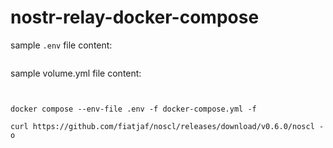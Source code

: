 # nostr-relay-docker-compose

sample `.env` file content:
```

```

sample volume.yml file content:
```

```



```

docker compose --env-file .env -f docker-compose.yml -f 

```

```
curl https://github.com/fiatjaf/noscl/releases/download/v0.6.0/noscl -o
```